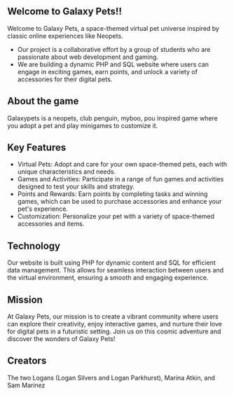 ## Welcome to Galaxy Pets!!
Welcome to Galaxy Pets, a space-themed virtual pet universe inspired by classic online experiences like Neopets. 

- Our project is a collaborative effort by a group of students who are passionate about web development and gaming. 
- We are building a dynamic PHP and SQL website where users can engage in exciting games, earn points, and unlock a variety of accessories for their digital pets.

## About the game
Galaxypets is a neopets, club penguin, myboo, pou inspired game where you adopt a pet and play minigames to customize it.

## Key Features
- Virtual Pets: Adopt and care for your own space-themed pets, each with unique characteristics and needs.
- Games and Activities: Participate in a range of fun games and activities designed to test your skills and strategy.
- Points and Rewards: Earn points by completing tasks and winning games, which can be used to purchase accessories and enhance your pet's experience.
- Customization: Personalize your pet with a variety of space-themed accessories and items.

## Technology
Our website is built using PHP for dynamic content and SQL for efficient data management. 
This allows for seamless interaction between users and the virtual environment, ensuring a smooth and engaging experience.

## Mission
At Galaxy Pets, our mission is to create a vibrant community where users can explore their creativity, enjoy interactive games, and nurture their love for digital pets in a futuristic setting. 
Join us on this cosmic adventure and discover the wonders of Galaxy Pets!

## Creators
The two Logans (Logan Silvers and Logan Parkhurst), Marina Atkin, and Sam Marinez
